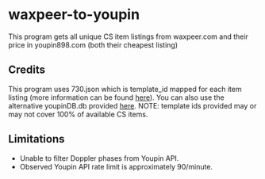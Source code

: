 # waxpeer-to-youpin
This program gets all unique CS item listings from waxpeer.com and their price in youpin898.com (both their cheapest listing)

## Credits
This program uses 730.json which is template_id mapped for each item listing (more information can be found [here](https://github.com/EricZhu-42/SteamTradingSite-ID-Mapper/tree/main)).
You can also use the alternative youpinDB.db provided [here](https://github.com/ShevonKuan/csgo_investment/tree/main).
NOTE: template ids provided may or may not cover 100% of available CS items.

## Limitations
- Unable to filter Doppler phases from Youpin API.
- Observed Youpin API rate limit is approximately 90/minute.
